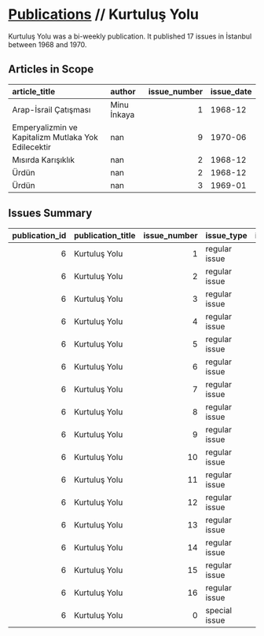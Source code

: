 # [Publications](firstlevel_publications.md) // Kurtuluş Yolu

Kurtuluş Yolu was a bi-weekly publication. It published 17 issues in İstanbul between 1968 and 1970.

## Articles in Scope

| article_title                                       | author      |   issue_number | issue_date   |
|:----------------------------------------------------|:------------|---------------:|:-------------|
| Arap-İsrail Çatışması                               | Minu İnkaya |              1 | 1968-12      |
| Emperyalizmin ve Kapitalizm Mutlaka Yok Edilecektir | nan         |              9 | 1970-06      |
| Mısırda Karışıklık                                  | nan         |              2 | 1968-12      |
| Ürdün                                               | nan         |              2 | 1968-12      |
| Ürdün                                               | nan         |              3 | 1969-01      |

## Issues Summary

|   publication_id | publication_title   |   issue_number | issue_type    |   issue_year |   issue_month |   issue_day | printing_house_name   |
|-----------------:|:--------------------|---------------:|:--------------|-------------:|--------------:|------------:|:----------------------|
|                6 | Kurtuluş Yolu       |              1 | regular issue |         1968 |            12 |           1 | Hermon Matbaası       |
|                6 | Kurtuluş Yolu       |              2 | regular issue |         1968 |            12 |          15 | Hermon Matbaası       |
|                6 | Kurtuluş Yolu       |              3 | regular issue |         1969 |             1 |           1 | Hermon Matbaası       |
|                6 | Kurtuluş Yolu       |              4 | regular issue |         1969 |             1 |          17 | Hermon Matbaası       |
|                6 | Kurtuluş Yolu       |              5 | regular issue |         1969 |           nan |         nan | nan                   |
|                6 | Kurtuluş Yolu       |              6 | regular issue |         1969 |             2 |          15 | Hermon Matbaası       |
|                6 | Kurtuluş Yolu       |              7 | regular issue |         1969 |             3 |           1 | Hermon Matbaası       |
|                6 | Kurtuluş Yolu       |              8 | regular issue |         1970 |             5 |          16 | Hermon Matbaası       |
|                6 | Kurtuluş Yolu       |              9 | regular issue |         1970 |             6 |           5 | Hermon Matbaası       |
|                6 | Kurtuluş Yolu       |             10 | regular issue |         1970 |           nan |         nan | nan                   |
|                6 | Kurtuluş Yolu       |             11 | regular issue |         1970 |             8 |           6 | nan                   |
|                6 | Kurtuluş Yolu       |             12 | regular issue |         1970 |             8 |          31 | Haşmet Matbaası       |
|                6 | Kurtuluş Yolu       |             13 | regular issue |         1970 |             9 |          25 | Haşmet Matbaası       |
|                6 | Kurtuluş Yolu       |             14 | regular issue |         1970 |            10 |          15 | Haşmet Matbaası       |
|                6 | Kurtuluş Yolu       |             15 | regular issue |         1970 |           nan |         nan | nan                   |
|                6 | Kurtuluş Yolu       |             16 | regular issue |         1970 |            11 |          23 | Tur Matbaası          |
|                6 | Kurtuluş Yolu       |              0 | special issue |         1970 |             6 |          16 | nan                   |